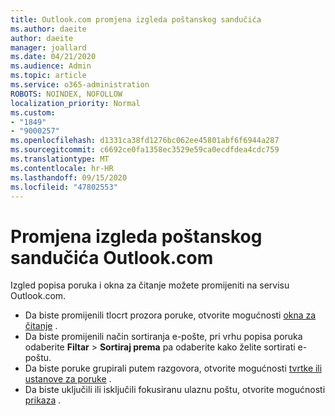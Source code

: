 ```yaml
---
title: Outlook.com promjena izgleda poštanskog sandučića
ms.author: daeite
author: daeite
manager: joallard
ms.date: 04/21/2020
ms.audience: Admin
ms.topic: article
ms.service: o365-administration
ROBOTS: NOINDEX, NOFOLLOW
localization_priority: Normal
ms.custom:
- "1849"
- "9000257"
ms.openlocfilehash: d1331ca38fd1276bc062ee45801abf6f6944a287
ms.sourcegitcommit: c6692ce0fa1358ec3529e59ca0ecdfdea4cdc759
ms.translationtype: MT
ms.contentlocale: hr-HR
ms.lasthandoff: 09/15/2020
ms.locfileid: "47802553"
---
```

# <a name="change-the-look-of-your-outlookcom-mailbox"></a>Promjena izgleda poštanskog sandučića Outlook.com

Izgled popisa poruka i okna za čitanje možete promijeniti na servisu Outlook.com.

- Da biste promijenili tlocrt prozora poruke, otvorite mogućnosti [okna za čitanje](https://outlook.live.com/mail/options/mail/layout/readingPane) .
- Da biste promijenili način sortiranja e-pošte, pri vrhu popisa poruka odaberite **Filtar**  >  **Sortiraj prema** pa odaberite kako želite sortirati e-poštu.
- Da biste poruke grupirali putem razgovora, otvorite mogućnosti [tvrtke ili ustanove za poruke](https://outlook.live.com/mail/options/mail/layout/conversations) .
- Da biste uključili ili isključili fokusiranu ulaznu poštu, otvorite mogućnosti [prikaza](https://outlook.live.com/mail/options/mail/layout/focused) .
